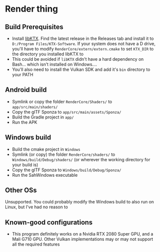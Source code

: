 # Render thing

## Build Prerequisites

- Install [libKTX](https://github.com/KhronosGroup/KTX-Software). Find the latest release in the Releases tab and install it to `D:/Program Files/KTX-Software`. If your system does not have a D drive, you'll have to modify `RenderCore/extern/extern.cmake` to set `KTX_DIR` to the directory you installed libKTX to
- This could be avoided if `libKTX` didn't have a hard dependency on Bash... which isn't installed on Windows....
- You'll also need to install the Vulkan SDK and add it's `bin` directory to your PATH

## Android build

- Symlink or copy the folder `RenderCore/Shaders/` to `app/src/main/shaders/`
- Copy the glTF Sponza to `app/src/main/assets/Sponza/`
- Build the Gradle project in `app/`
- Run the APK

## Windows build

- Build the cmake project in `Windows`
- Symlink (or copy) the folder `RenderCore/shaders/` to `Windows/build/Debug/shaders/` (or wherever the working directory for your build is)
- Copy the glTF Sponza to `Windows/build/Debug/Sponza/`
- Run the SahWindows executable

## Other OSs

Unsupported. You could probably modify the Windows build to also run on Linux, but I've had no reason to

## Known-good configurations

- This program definitely works on a Nvidia RTX 2080 Super GPU, and a Mali G710 GPU. Other Vulkan implementations may or may not support all the required features
